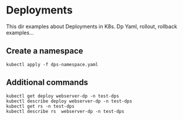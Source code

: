 # Deployments

This dir examples about Deployments in K8s. Dp Yaml, rollout, rollback examples...

## Create a namespace

```shell
kubectl apply -f dps-namespace.yaml
```

## Additional commands

```shell
kubectl get deploy webserver-dp -n test-dps
kubectl describe deploy webserver-dp -n test-dps
kubectl get rs -n test-dps
kubectl describe rs  webserver-dp -n test-dps
```
